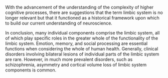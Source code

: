 With the advancement of the understanding of the complexity of higher cognitive processes, there are suggestions that the term limbic system is no longer relevant but that it functioned as a historical framework upon which to build our current understanding of neuroscience.

In conclusion, many individual components comprise the limbic system, all of which play specific roles in the greater whole of the functionality of the limbic system. Emotion, memory, and social processing are essential functions when considering the whole of human health. Generally, clinical disorders involving bilateral lesions of individual parts of the limbic system are rare. However, in much more prevalent disorders, such as schizophrenia, asymmetry and cortical volume loss of limbic system components is common.